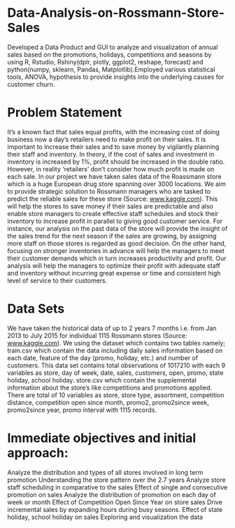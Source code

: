 # Data-Analysis-on-Rossmann-Store-Sales

Developed a Data Product and GUI to analyze and visualization of annual sales based on the promotions, holidays, competitions and seasons by using R,  Rstudio, Rshiny(dplr, plotly,  ggplot2,  reshape, forecast) and python(numpy, sklearn, Pandas, Matplotlib).Employed various statistical tools, ANOVA, hypothesis to provide insights into the underlying causes for customer churn.

# Problem Statement

It’s a known fact that sales equal profits, with the increasing cost of doing business now a day’s retailers need to make profit on their sales. It is important to increase their sales and to save money by vigilantly planning their staff and inventory. In theory, if the cost of sales and investment in inventory is increased by 1%, profit should be increased in the double ratio. However, in reality ‘retailers’ don’t consider how much profit is made on each sale. In our project we have taken sales data of the Roassmann store which is a huge European drug store spanning over 3000 locations. We aim to provide strategic solution to Rossmann managers who are tasked to predict the reliable sales for these store (Source: www.kaggle.com). This will help the stores to save money if their sales are predictable and also enable store managers to create effective staff schedules and stock their inventory to increase profit in parallel to giving good customer service.
For instance, our analysis on the past data of the store will provide the insight of the sales trend for the next season if the sales are growing, by assigning more staff on those stores is regarded as good decision. On the other hand, focusing on stronger inventories in advance will help the managers to meet their customer demands which in turn increases productivity and profit. Our analysis will help the managers to optimize their profit with adequate staff and inventory without incurring great expense or time and consistent high level of service to their customers.

#  Data Sets

We have taken the historical data of up to 2 years 7 months i.e. from Jan 2013 to July 2015 for individual 1115 Rossmann stores (Source: www.kaggle.com). We using the dataset which contains two tables namely; 
train.csv which contain the data including daily sales information based on each date, feature of the day (promo, holiday, etc.) and number of customers. This data set contains total observations of 1017210 with each 9 variables as store, day of week, date, sales, customers, open, promo, state holiday, school holiday.
store.csv which contain the supplemental information about the store’s like competitions and promotions applied. There are total of 10 variables as store, store type, assortment, competition distance, competition open since month, promo2, promo2since week, promo2since year, promo interval with 1115 records.

# Immediate objectives and initial approach:

Analyze the distribution and types of all stores involved in long term promotion
Understanding the store pattern over the 2.7 years
Analyze store staff scheduling in comparative to the sales
Effect of single and consecutive promotion on sales
Analyze the distribution of promotion on each day of week or month
Effect of Competition Open Since Year on store sales
Drive incremental sales by expanding hours during busy seasons.
Effect of state holiday, school holiday on sales
Exploring and visualization the data

